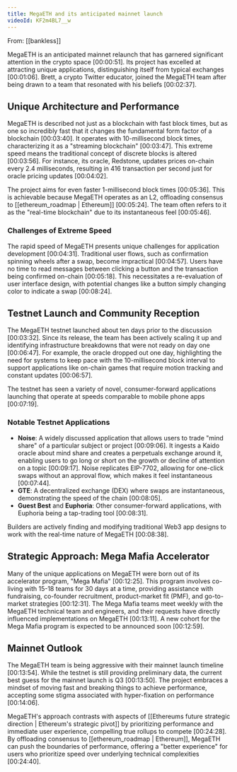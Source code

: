 ```yaml
---
title: MegaETH and its anticipated mainnet launch
videoId: KF2m4BL7__w
---
```


From: [[bankless]] <br/> 

MegaETH is an anticipated mainnet relaunch that has garnered significant attention in the crypto space <a class="yt-timestamp" data-t="00:00:51">[00:00:51]</a>. Its project has excelled at attracting unique applications, distinguishing itself from typical exchanges <a class="yt-timestamp" data-t="00:01:06">[00:01:06]</a>. Brett, a crypto Twitter educator, joined the MegaETH team after being drawn to a team that resonated with his beliefs <a class="yt-timestamp" data-t="00:02:37">[00:02:37]</a>.

## Unique Architecture and Performance
MegaETH is described not just as a blockchain with fast block times, but as one so incredibly fast that it changes the fundamental form factor of a blockchain <a class="yt-timestamp" data-t="00:03:40">[00:03:40]</a>. It operates with 10-millisecond block times, characterizing it as a "streaming blockchain" <a class="yt-timestamp" data-t="00:03:47">[00:03:47]</a>. This extreme speed means the traditional concept of discrete blocks is altered <a class="yt-timestamp" data-t="00:03:56">[00:03:56]</a>. For instance, its oracle, Redstone, updates prices on-chain every 2.4 milliseconds, resulting in 416 transaction per second just for oracle pricing updates <a class="yt-timestamp" data-t="00:04:02">[00:04:02]</a>.

The project aims for even faster 1-millisecond block times <a class="yt-timestamp" data-t="00:05:36">[00:05:36]</a>. This is achievable because MegaETH operates as an L2, offloading consensus to [[ethereum_roadmap | Ethereum]] <a class="yt-timestamp" data-t="00:05:24">[00:05:24]</a>. The team often refers to it as the "real-time blockchain" due to its instantaneous feel <a class="yt-timestamp" data-t="00:05:46">[00:05:46]</a>.

### Challenges of Extreme Speed
The rapid speed of MegaETH presents unique challenges for application development <a class="yt-timestamp" data-t="00:04:31">[00:04:31]</a>. Traditional user flows, such as confirmation spinning wheels after a swap, become impractical <a class="yt-timestamp" data-t="00:04:57">[00:04:57]</a>. Users have no time to read messages between clicking a button and the transaction being confirmed on-chain <a class="yt-timestamp" data-t="00:05:18">[00:05:18]</a>. This necessitates a re-evaluation of user interface design, with potential changes like a button simply changing color to indicate a swap <a class="yt-timestamp" data-t="00:08:24">[00:08:24]</a>.

## Testnet Launch and Community Reception
The MegaETH testnet launched about ten days prior to the discussion <a class="yt-timestamp" data-t="00:03:32">[00:03:32]</a>. Since its release, the team has been actively scaling it up and identifying infrastructure breakdowns that were not ready on day one <a class="yt-timestamp" data-t="00:06:47">[00:06:47]</a>. For example, the oracle dropped out one day, highlighting the need for systems to keep pace with the 10-millisecond block interval to support applications like on-chain games that require motion tracking and constant updates <a class="yt-timestamp" data-t="00:06:57">[00:06:57]</a>.

The testnet has seen a variety of novel, consumer-forward applications launching that operate at speeds comparable to mobile phone apps <a class="yt-timestamp" data-t="00:07:19">[00:07:19]</a>.

### Notable Testnet Applications
*   **Noise**: A widely discussed application that allows users to trade "mind share" of a particular subject or project <a class="yt-timestamp" data-t="00:09:06">[00:09:06]</a>. It ingests a Kaido oracle about mind share and creates a perpetuals exchange around it, enabling users to go long or short on the growth or decline of attention on a topic <a class="yt-timestamp" data-t="00:09:17">[00:09:17]</a>. Noise replicates EIP-7702, allowing for one-click swaps without an approval flow, which makes it feel instantaneous <a class="yt-timestamp" data-t="00:07:44">[00:07:44]</a>.
*   **GTE**: A decentralized exchange (DEX) where swaps are instantaneous, demonstrating the speed of the chain <a class="yt-timestamp" data-t="00:08:05">[00:08:05]</a>.
*   **Guest Best** and **Euphoria**: Other consumer-forward applications, with Euphoria being a tap-trading tool <a class="yt-timestamp" data-t="00:08:31">[00:08:31]</a>.

Builders are actively finding and modifying traditional Web3 app designs to work with the real-time nature of MegaETH <a class="yt-timestamp" data-t="00:08:38">[00:08:38]</a>.

## Strategic Approach: Mega Mafia Accelerator
Many of the unique applications on MegaETH were born out of its accelerator program, "Mega Mafia" <a class="yt-timestamp" data-t="00:12:25">[00:12:25]</a>. This program involves co-living with 15-18 teams for 30 days at a time, providing assistance with fundraising, co-founder recruitment, product-market fit (PMF), and go-to-market strategies <a class="yt-timestamp" data-t="00:12:31">[00:12:31]</a>. The Mega Mafia teams meet weekly with the MegaETH technical team and engineers, and their requests have directly influenced implementations on MegaETH <a class="yt-timestamp" data-t="00:13:11">[00:13:11]</a>. A new cohort for the Mega Mafia program is expected to be announced soon <a class="yt-timestamp" data-t="00:12:59">[00:12:59]</a>.

## Mainnet Outlook
The MegaETH team is being aggressive with their mainnet launch timeline <a class="yt-timestamp" data-t="00:13:54">[00:13:54]</a>. While the testnet is still providing preliminary data, the current best guess for the mainnet launch is Q3 <a class="yt-timestamp" data-t="00:13:50">[00:13:50]</a>. The project embraces a mindset of moving fast and breaking things to achieve performance, accepting some stigma associated with hyper-fixation on performance <a class="yt-timestamp" data-t="00:14:06">[00:14:06]</a>.

MegaETH's approach contrasts with aspects of [[Ethereums future strategic direction | Ethereum's strategic pivot]] by prioritizing performance and immediate user experience, compelling true rollups to compete <a class="yt-timestamp" data-t="00:24:28">[00:24:28]</a>. By offloading consensus to [[ethereum_roadmap | Ethereum]], MegaETH can push the boundaries of performance, offering a "better experience" for users who prioritize speed over underlying technical complexities <a class="yt-timestamp" data-t="00:24:40">[00:24:40]</a>.